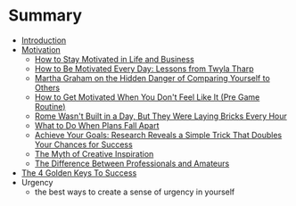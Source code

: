 # Summary

* [Introduction](README.md)
* [Motivation](motivation.md)
  * [How to Stay Motivated in Life and Business](motivation/how-to-stay-motivated-in-life-and-business.md)
  * [How to Be Motivated Every Day: Lessons from Twyla Tharp](motivation/how-to-be-motivated-every-day-lessons-from-twyla-tharp.md)
  * [Martha Graham on the Hidden Danger of Comparing Yourself to Others](motivation/martha-graham-on-the-hidden-danger-of-comparing-yourself-to-others.md)
  * [How to Get Motivated When You Don't Feel Like It \(Pre Game Routine\)](motivation/how-to-get-motivated-when-you-dont-feel-like-it-pre-game-routine.md)
  * [Rome Wasn't Built in a Day, But They Were Laying Bricks Every Hour](motivation/rome-wasnt-built-in-a-day-but-they-were-laying-bricks-every-hour.md)
  * [What to Do When Plans Fall Apart](motivation/what-to-do-when-plans-fall-apart.md)
  * [Achieve Your Goals: Research Reveals a Simple Trick That Doubles Your Chances for Success](motivation/achieve-your-goals-research-reveals-a-simple-trick-that-doubles-your-chances-for-success.md)
  * [The Myth of Creative Inspiration](motivation/the-myth-of-creative-inspiration.md)
  * [The Difference Between Professionals and Amateurs](motivation/the-difference-between-professionals-and-amateurs.md)
* [The 4 Golden Keys To Success](the-4-golden-keys-to-success.md)
* Urgency
  * the best ways to create a sense of urgency in yourself

